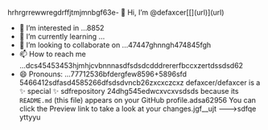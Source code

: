 hrhrgrrewwregdrffjtmjmnbgf63e- 👋 Hi, I’m @defaxcer[[[](url)](url)](url)
- 👀 I’m interested in ...8852
- 🌱 I’m currently learning ...
- 💞️ I’m looking to collaborate on ...47447ghnngh474845fgh
- 📫 How to reach me ...dcs45453453hjmhjcvbnnnasdfsdsdcdddrererfbccxzertdssdsd62
- 😄 Pronouns: ...77712536bfdergfew8596+5896sfd
5466412sdfasd4585266dfsdsdvncb26zxcxczcxz
defaxcer/defaxcer is a ✨ special ✨ sdfrepository 24dhg545edwcxvcxvsdsds
because its `README.md` (this file) appears on your GitHub profile.adsa62956
You can click the Preview link to take a look at your changes.jgf_[](url)_ujt
--->sdfqe
yttyyu

